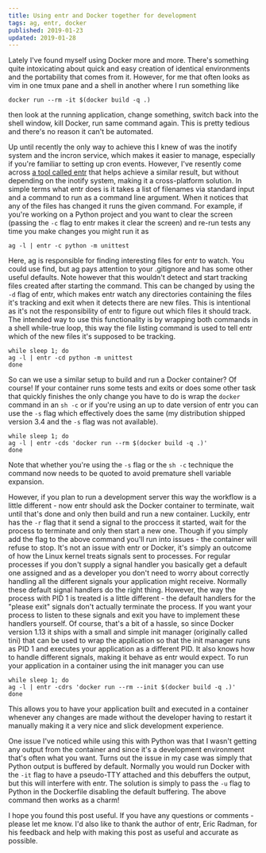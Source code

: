 ```yaml
---
title: Using entr and Docker together for development
tags: ag, entr, docker
published: 2019-01-23
updated: 2019-01-28
---
```


Lately I've found myself using Docker more and more. There's something quite
intoxicating about quick and easy creation of identical environments and the
portability that comes from it. However, for me that often looks as vim in
one tmux pane and a shell in another where I run something like

    docker run --rm -it $(docker build -q .)

then look at the running application, change something, switch back into the
shell window, kill Docker, run same command again. This is pretty tedious and
there's no reason it can't be automated.

Up until recently the only way to achieve this I knew of was the inotify system
and the incron service, which makes it easier to manage, especially if you're
familiar to setting up cron events. However, I've resently come across [a tool
called entr](http://eradman.com/entrproject/) that helps achieve a similar result, but without depending on the
inotify system, making it a cross-platform solution. In simple terms what entr
does is it takes a list of filenames via standard input and a command to run
as a command line argument. When it notices that any of the files has changed
it runs the given command. For example, if you're working on a Python project
and you want to clear the screen (passing the `-c` flag to entr makes it clear
the screen) and re-run tests any time you make changes you might run it as

    ag -l | entr -c python -m unittest

Here, ag is responsible for finding interesting files for entr to watch. You
could use find, but ag pays attention to your .gitignore and has some other
useful defaults. Note however that this wouldn't detect and start tracking
files created after starting the command. This can be changed by using the `-d`
flag of entr, which makes entr watch any directories containing the files it's
tracking and exit when it detects there are new files. This is intentional as
it's not the responsibility of entr to figure out which files it should track.
The intended way to use this functionality is by wrapping both commands in a
shell while-true loop, this way the file listing command is used to tell entr
which of the new files it's supposed to be tracking.

    while sleep 1; do
    ag -l | entr -cd python -m unittest
    done

So can we use a similar setup to build and run a Docker container? Of course!
If your container runs some tests and exits or does some other task that
quickly finishes the only change you have to do is wrap the `docker` command in
an `sh -c` or if you're using an up to date version of entr you can use the
`-s` flag which effectively does the same (my distribution shipped version 3.4
and the `-s` flag was not available).

    while sleep 1; do
    ag -l | entr -cds 'docker run --rm $(docker build -q .)'
    done

Note that whether you're using the `-s` flag or the `sh -c` technique the
command now needs to be quoted to avoid premature shell variable expansion.

However, if you plan to run a development server this way the workflow is a
little different - now entr should ask the Docker container to terminate, wait
until that's done and only then build and run a new container. Luckily, entr
has the `-r` flag that it send a signal to the proccess it started, wait for the
process to terminate and only then start a new one. Though if you simply add
the flag to the above command you'll run into issues - the container will
refuse to stop. It's not an issue with entr or Docker, it's simply an outcome
of how the Linux kernel treats signals sent to processes. For regular processes
if you don't supply a signal handler you basically get a default one assigned
and as a developer you don't need to worry about correctly handling all the
different signals your application might receive. Normally these default signal
handlers do the right thing. However, the way the process with PID 1 is treated
is a little different - the default handlers for the "please exit" signals
don't actually terminate the process. If you want your process to listen to
these signals and exit you have to implement these handlers yourself. Of
course, that's a bit of a hassle, so since Docker version 1.13 it ships with a
small and simple init manager (originally called tini) that can be used to wrap
the application so that the init manager runs as PID 1 and executes your
application as a different PID. It also knows how to handle different signals,
making it behave as entr would expect. To run your application in a container
using the init manager you can use

    while sleep 1; do
    ag -l | entr -cdrs 'docker run --rm --init $(docker build -q .)'
    done

This allows you to have your application built and executed in a container
whenever any changes are made without the developer having to restart it
manually making it a very nice and slick development experience.

One issue I've noticed while using this with Python was that I wasn't getting
any output from the container and since it's a development environment that's
often what you want. Turns out the issue in my case was simply that Python
output is buffered by default. Normally you would run Docker with the `-it`
flag to have a pseudo-TTY attached and this debuffers the output, but this will
interfere with entr. The solution is simply to pass the `-u` flag to Python in
the Dockerfile disabling the default buffering. The above command then works as
a charm!

I hope you found this post useful. If you have any questions or comments -
please let me know. I'd also like to thank the author of entr, Eric Radman, for
his feedback and help with making this post as useful and accurate as possible.
